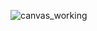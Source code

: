![canvas_working](https://github.com/anand-pro-dev/flutter_FireBase_real-time_collaborative_canvas/assets/110709876/5267c93d-3cc9-466a-9279-9100c1cd7166)
